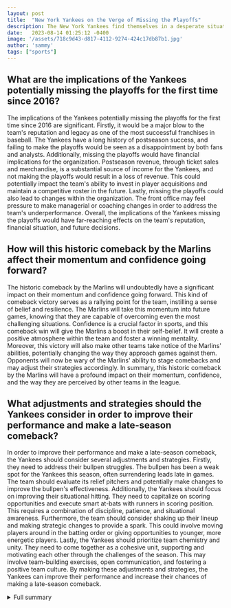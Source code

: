 ```yaml
---
layout: post
title:  "New York Yankees on the Verge of Missing the Playoffs"
description: The New York Yankees find themselves in a desperate situation, sitting in last place in the American League East.
date:   2023-08-14 01:25:12 -0400
image: '/assets/718c9d43-d817-4112-9274-424c17db87b1.jpg'
author: 'sammy'
tags: ["sports"]
---
```


## What are the implications of the Yankees potentially missing the playoffs for the first time since 2016?
The implications of the Yankees potentially missing the playoffs for the first time since 2016 are significant. Firstly, it would be a major blow to the team's reputation and legacy as one of the most successful franchises in baseball. The Yankees have a long history of postseason success, and failing to make the playoffs would be seen as a disappointment by both fans and analysts. Additionally, missing the playoffs would have financial implications for the organization. Postseason revenue, through ticket sales and merchandise, is a substantial source of income for the Yankees, and not making the playoffs would result in a loss of revenue. This could potentially impact the team's ability to invest in player acquisitions and maintain a competitive roster in the future. Lastly, missing the playoffs could also lead to changes within the organization. The front office may feel pressure to make managerial or coaching changes in order to address the team's underperformance. Overall, the implications of the Yankees missing the playoffs would have far-reaching effects on the team's reputation, financial situation, and future decisions.

## How will this historic comeback by the Marlins affect their momentum and confidence going forward?
The historic comeback by the Marlins will undoubtedly have a significant impact on their momentum and confidence going forward. This kind of comeback victory serves as a rallying point for the team, instilling a sense of belief and resilience. The Marlins will take this momentum into future games, knowing that they are capable of overcoming even the most challenging situations. Confidence is a crucial factor in sports, and this comeback win will give the Marlins a boost in their self-belief. It will create a positive atmosphere within the team and foster a winning mentality. Moreover, this victory will also make other teams take notice of the Marlins' abilities, potentially changing the way they approach games against them. Opponents will now be wary of the Marlins' ability to stage comebacks and may adjust their strategies accordingly. In summary, this historic comeback by the Marlins will have a profound impact on their momentum, confidence, and the way they are perceived by other teams in the league.

## What adjustments and strategies should the Yankees consider in order to improve their performance and make a late-season comeback?
In order to improve their performance and make a late-season comeback, the Yankees should consider several adjustments and strategies. Firstly, they need to address their bullpen struggles. The bullpen has been a weak spot for the Yankees this season, often surrendering leads late in games. The team should evaluate its relief pitchers and potentially make changes to improve the bullpen's effectiveness. Additionally, the Yankees should focus on improving their situational hitting. They need to capitalize on scoring opportunities and execute smart at-bats with runners in scoring position. This requires a combination of discipline, patience, and situational awareness. Furthermore, the team should consider shaking up their lineup and making strategic changes to provide a spark. This could involve moving players around in the batting order or giving opportunities to younger, more energetic players. Lastly, the Yankees should prioritize team chemistry and unity. They need to come together as a cohesive unit, supporting and motivating each other through the challenges of the season. This may involve team-building exercises, open communication, and fostering a positive team culture. By making these adjustments and strategies, the Yankees can improve their performance and increase their chances of making a late-season comeback.

<details>
  <summary>Full summary</summary>
With seven weeks left in the season, the New York Yankees find themselves in a desperate situation. Sitting in last place in the American League East, the Yankees are on the verge of missing the playoffs for the first time since 2016. What seemed like a comfortable lead quickly turned into a devastating loss as the Miami Marlins staged a historic comeback, erasing a six-run deficit in the ninth inning.<br><br>The game started off strong for the Yankees, who took a commanding 7-1 lead in the sixth inning. It looked like a sure victory for the Bronx Bombers, but as the saying goes, it's not over 'til it's over.<br><br>In a stunning turn of events, Marlins' outfielder Luis Arraez stepped up to the plate in the ninth inning and hit a triple that tied the score. The crowd fell silent as the Marlins' Jake Burger followed with a game-ending single, sealing the Yankees' fate and sending shockwaves throughout the league.<br><br>The loss was particularly devastating for the Yankees, who had not lost a game when leading by four runs in the ninth inning since July 11, 2021. Their dreams of making a late-season comeback are rapidly fading, and the pressure is mounting as each game becomes more crucial.<br><br>Meanwhile, the Marlins' playoff prospects are looking brighter than ever. With this incredible come-from-behind victory, the team solidified its position in the playoff picture. Confidence is high within the Marlins organization, and their success is a testament to their resilience and determination.<br><br>In the midst of the chaos, it's important to note that the information for this article was gathered from Retrosheet. Retrosheet is a valuable resource for baseball statistics and provides free information that enhances our understanding of the game. Its contribution to the world of baseball cannot be overstated.<br><br>As the season approaches its final stretch, the New York Yankees must regroup and find a way to turn their fortunes around. With time running out, every game is crucial, and they must rediscover their winning form if they want to salvage their playoff hopes. The Marlins, on the other hand, have proven themselves as a force to be reckoned with, and their remarkable comeback serves as a reminder that anything is possible in the game of baseball.<br><br>It remains to be seen how the remainder of the season will unfold, but one thing is certain - the Yankees' road to the playoffs just got a lot more challenging.
</details>
